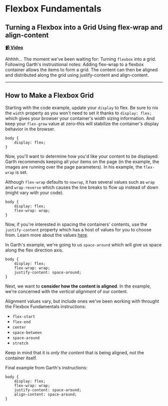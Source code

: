 # Flexbox Fundamentals

## Turning a Flexbox into a Grid Using flex-wrap and align-content

**[📹 Video](https://egghead.io/lessons/flexbox-turning-a-flexbox-into-a-grid-using-flex-wrap-and-align-content)**

Ahhhh... The moment we've been waiting for: Turning `flexbox` into a grid. Following Garth's instrustional notes: Adding flex-wrap to a flexbox container allows the items to form a grid. The content can then be aligned and distributed along the grid using justify-content and align-content.

---

## How to Make a Flexbox Grid

Starting with the code example, update your `display` to flex. Be sure to nix the `width` property as you won't need to set it thanks to `display: flex;` which gives your browser your container's width sizing information. And keep your `flex-grow` value at zero–this will stabilize the container's display behavior in the browser.

```
body {
    display: flex;
}
```

Now, you'll want to determine how you'd like your content to be displayed. Garth recommends keeping all your items on the page (in the example, the images are running over the page parameters). In his example, the `flex-wrap` is set.

Although `flex-wrap` defaults to `nowrap`, it has several values such as `wrap` and `wrap-reverse` which causes the line breaks to flow up instead of down (might vary with your code).

```
body {
    display: flex;
    flex-wrap: wrap;
}

```

Now, if you're interested in spacing the containers' contents, use the `justify-content` property which has a host of values for you to choose from. Learn more about the values [here](https://www.w3schools.com/csSref/css3_pr_justify-content.asp).

In Garth's example, we're going to us `space-around` which will give us space along the flex direction axis.

````
body {
    display: flex;
    flex-wrap: wrap;
    justify-content: space-around;
}
````

Next, we want to **consider how the content is aligned**. In the example, we're concerned with the *vertical alignment* of our content.

Alignment values vary, but include ones we've been working with throught the Flexbox Fundamentals instructions:

- `flex-start`
- `flex-end`
- `center`
- `space-between`
- `space-around`
- `stretch`

Keep in mind that it is *only the content* that is being aligned, not the container itself.

Final example from Garth's instructions:

````
body {
    display: flex;
    flex-wrap: wrap;
    justify-content: space-around;
    align-content: space-around;
}
````